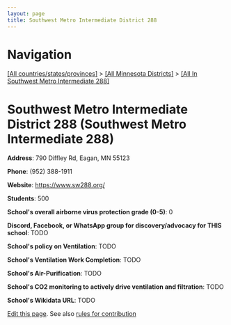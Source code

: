 ```yaml
---
layout: page
title: Southwest Metro Intermediate District 288
---
```

# Navigation

[[All countries/states/provinces]](../../..) > [[All Minnesota Districts]](../..) > [[All In Southwest Metro Intermediate 288]](..)

# Southwest Metro Intermediate District 288 (Southwest Metro Intermediate 288)

**Address**: 790 Diffley Rd, Eagan, MN 55123

**Phone**: (952) 388-1911

**Website**: <https://www.sw288.org/>

**Students**: 500

**School's overall airborne virus protection grade (0-5)**: 0

**Discord, Facebook, or WhatsApp group for discovery/advocacy for THIS school**: TODO

**School's policy on Ventilation**: TODO

**School's Ventilation Work Completion**: TODO

**School's Air-Purification**: TODO

**School's CO2 monitoring to actively drive ventilation and filtration**: TODO

**School's Wikidata URL**: TODO


[Edit this page](https://github.com/ventilate-schools/MN/edit/main/./Southwest_Metro_Intermediate_288/Southwest_Metro_Intermediate_District_288.md). See also [rules for contribution](../../../contribution-rules/)